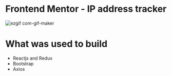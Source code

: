 # Frontend Mentor - IP address tracker

![ezgif com-gif-maker](https://user-images.githubusercontent.com/47321783/162948041-273e676c-5e12-4fe4-820f-09523926e1ab.gif)

# What was used to build
- Reactjs and Redux
- Bootstrap
- Axios
